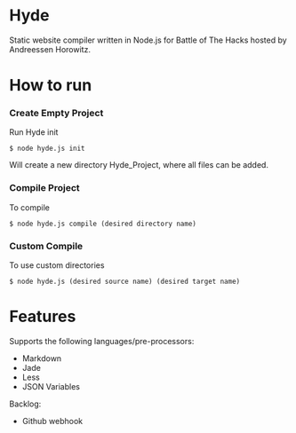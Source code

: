 # Hyde
Static website compiler written in Node.js for Battle of The Hacks hosted by Andreessen Horowitz.

# How to run

### Create Empty Project
Run Hyde init
```
$ node hyde.js init
```
Will create a new directory Hyde_Project, where all files can be added.

### Compile Project
To compile
```
$ node hyde.js compile (desired directory name)
```
### Custom Compile
To use custom directories
```
$ node hyde.js (desired source name) (desired target name)
```

# Features
Supports the following languages/pre-processors:
- Markdown
- Jade
- Less
- JSON Variables


Backlog:
- Github webhook
